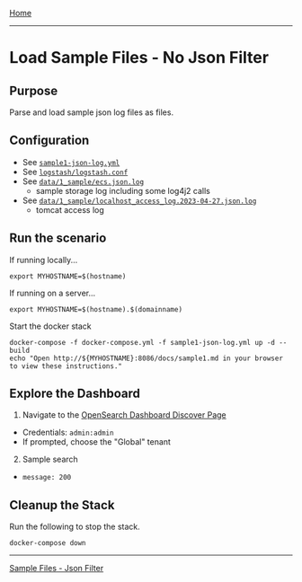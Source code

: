 [Home](../README.md)

---

# Load Sample Files - No Json Filter

## Purpose
Parse and load sample json log files as files.

## Configuration
- See [`sample1-json-log.yml`](../sample1-json-log.yml)
- See [`logstash/logstash.conf`](../logstash/logstash.conf)
- See [`data/1_sample/ecs.json.log`](../data/1_sample/ecs.json.log)
  - sample storage log including some log4j2 calls
- See [`data/1_sample/localhost_access_log.2023-04-27.json.log`](../data/1_sample/localhost_access_log.2023-04-27.json.log)
  - tomcat access log

## Run the scenario
 
If running locally...

```
export MYHOSTNAME=$(hostname)
```

If running on a server...

```
export MYHOSTNAME=$(hostname).$(domainname)
```

Start the docker stack

```
docker-compose -f docker-compose.yml -f sample1-json-log.yml up -d --build
echo "Open http://${MYHOSTNAME}:8086/docs/sample1.md in your browser to view these instructions."

```
## Explore the Dashboard


1. Navigate to the [OpenSearch Dashboard Discover Page](http://{{MYHOSTNAME}}:8094/app/discover)
  - Credentials: `admin:admin`
  - If prompted, choose the "Global" tenant
2. Sample search
  - `message: 200`

## Cleanup the Stack

Run the following to stop the stack.

```
docker-compose down
```

---
[Sample Files - Json Filter](sample1_with_json.md)